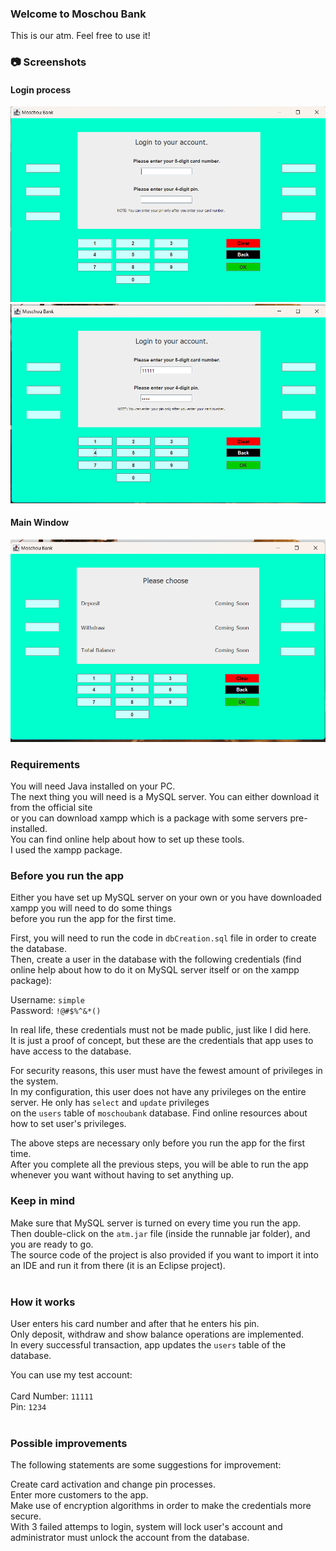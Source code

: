 ### Welcome to Moschou Bank

This is our atm. Feel free to use it! 

### 📷 Screenshots
#### Login process
![Login](screenshots/image1.png) <br>
![Interface](screenshots/image2.png) <br>

#### Main Window
![Interface](screenshots/image3.png)

### Requirements
You will need Java installed on your PC. <br>
The next thing you will need is a MySQL server. You can either download it from the official site <br>
or you can download xampp which is a package with some servers pre-installed. <br>
You can find online help about how to set up these tools.<br>
I used the xampp package. <br>

### Before you run the app
Either you have set up MySQL server on your own or you have downloaded xampp you will need to do some things<br>
before you run the app for the first time. <br>

First, you will need to run the code in ```dbCreation.sql``` file in order to create the database.<br>
Then, create a user in the database with the following credentials (find online help about how to do it on MySQL server itself or on the xampp package): <br>

Username: ```simple``` <br>
Password: ```!@#$%^&*()``` <br>

In real life, these credentials must not be made public, just like I did here.<br>
It is just a proof of concept, but these are the credentials that app uses to have access to the database. <br>

For security reasons, this user must have the fewest amount of privileges in the system. <br>
In my configuration, this user does not have any privileges on the entire server. He only has ```select``` and ```update``` privileges <br>
on the ```users``` table of ```moschoubank``` database. Find online resources about how to set user's privileges. <br>

The above steps are necessary only before you run the app for the first time. <br>
After you complete all the previous steps, you will be able to run the app whenever you want without having to set anything up. <br>

### Keep in mind
Make sure that MySQL server is turned on every time you run the app. <br>
Then double-click on the ```atm.jar``` file (inside the runnable jar folder), and you are ready to go.<br>
The source code of the project is also provided if you want to import it into an IDE and run it from there (it is an Eclipse project). <br><br>

### How it works
User enters his card number and after that he enters his pin. <br>
Only deposit, withdraw and show balance operations are implemented. <br>
In every successful transaction, app updates the ```users``` table of the database. <br>

You can use my test account: <br><br>
Card Number: ```11111``` <br>
Pin: ```1234``` <br><br>

### Possible improvements
The following statements are some suggestions for improvement:

Create card activation and change pin processes. <br>
Enter more customers to the app. <br>
Make use of encryption algorithms in order to make the credentials more secure. <br>
With 3 failed attemps to login, system will lock user's account and administrator must unlock the account from the database. <br>
